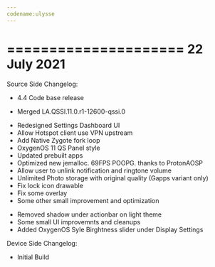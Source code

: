 ```yaml
---
codename:ulysse
---
```


=====================
    22 July 2021
=====================
Source Side Changelog:
* 4.4 Code base release
- Merged LA.QSSI.11.0.r1-12600-qssi.0
* Redesigned Settings Dashboard UI
* Allow Hotspot client use VPN upstream
* Add Native Zygote fork loop
* OxygenOS 11 QS Panel style
* Updated prebuilt apps
* Optimized new jemalloc. 69FPS POOPG. thanks to ProtonAOSP
* Allow user to unlink notification and ringtone volume
* Unlimited Photo storage with original quality (Gapps variant only)
* Fix lock icon drawable
* Fix some overlay
* Some other small improvement and optimization
- Removed shadow under actionbar on light theme
- Some small UI improvemnts and cleanups
- Added OxygenOS Syle Birghtness slider under Display Settings

Device Side Changelog:
* Initial Build
